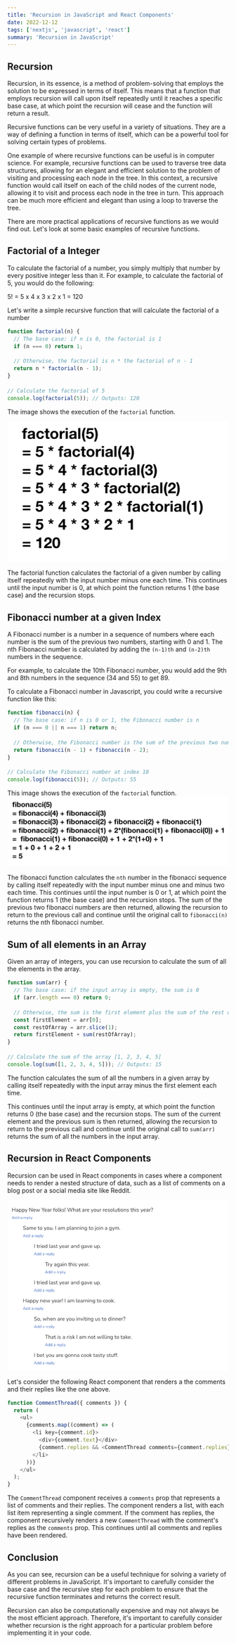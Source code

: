 ```yaml
---
title: 'Recursion in JavaScript and React Components'
date: 2022-12-12
tags: ['nextjs', 'javascript', 'react']
summary: 'Recursion in JavaScript'
---
```


## Recursion

Recursion, in its essence, is a method of problem-solving that employs the solution to be expressed in terms of itself. This means that a function that employs recursion will call upon itself repeatedly until it reaches a specific base case, at which point the recursion will cease and the function will return a result.

Recursive functions can be very useful in a variety of situations. They are a way of defining a function in terms of itself, which can be a powerful tool for solving certain types of problems.

One example of where recursive functions can be useful is in computer science. For example, recursive functions can be used to traverse tree data structures, allowing for an elegant and efficient solution to the problem of visiting and processing each node in the tree. In this context, a recursive function would call itself on each of the child nodes of the current node, allowing it to visit and process each node in the tree in turn. This approach can be much more efficient and elegant than using a loop to traverse the tree.

There are more practical applications of recursive functions as we would find out. Let's look at some basic examples of recursive functions.

## Factorial of a Integer

To calculate the factorial of a number, you simply multiply that number by every positive integer less than it. For example, to calculate the factorial of 5, you would do the following:

5! = 5 x 4 x 3 x 2 x 1 = 120

Let's write a simple recursive function that will calculate the factorial of a number

```js
function factorial(n) {
  // The base case: if n is 0, the factorial is 1
  if (n === 0) return 1;

  // Otherwise, the factorial is n * the factorial of n - 1
  return n * factorial(n - 1);
}

// Calculate the factorial of 5
console.log(factorial(5)); // Outputs: 120
```

The image shows the execution of the `factorial` function.

![Factorial](../../public/static/factorial.png)

The factorial function calculates the factorial of a given number by calling itself repeatedly with the input number minus one each time. This continues until the input number is 0, at which point the function returns 1 (the base case) and the recursion stops.

## Fibonacci number at a given Index

A Fibonacci number is a number in a sequence of numbers where each number is the sum of the previous two numbers, starting with 0 and 1. The nth Fibonacci number is calculated by adding the `(n-1)th` and `(n-2)th` numbers in the sequence.

For example, to calculate the 10th Fibonacci number, you would add the 9th and 8th numbers in the sequence (34 and 55) to get 89.

To calculate a Fibonacci number in Javascript, you could write a recursive function like this:

```js
function fibonacci(n) {
  // The base case: if n is 0 or 1, the Fibonacci number is n
  if (n === 0 || n === 1) return n;

  // Otherwise, the Fibonacci number is the sum of the previous two numbers
  return fibonacci(n - 1) + fibonacci(n - 2);
}

// Calculate the Fibonacci number at index 10
console.log(fibonacci(5)); // Outputs: 55
```

This image shows the execution of the `factorial` function.
![Fibonnaci](../../public/static/fibbonaci.webp)

The fibonacci function calculates the `nth` number in the fibonacci sequence by calling itself repeatedly with the input number minus one and minus two each time. This continues until the input number is 0 or 1, at which point the function returns 1 (the base case) and the recursion stops. The sum of the previous two fibonacci numbers are then returned, allowing the recursion to return to the previous call and continue until the original call to `fibonacci(n)` returns the nth fibonacci number.

## Sum of all elements in an Array

Given an array of integers, you can use recursion to calculate the sum of all the elements in the array.

```js
function sum(arr) {
  // The base case: if the input array is empty, the sum is 0
  if (arr.length === 0) return 0;

  // Otherwise, the sum is the first element plus the sum of the rest of the array
  const firstElement = arr[0];
  const restOfArray = arr.slice(1);
  return firstElement + sum(restOfArray);
}

// Calculate the sum of the array [1, 2, 3, 4, 5]
console.log(sum([1, 2, 3, 4, 5])); // Outputs: 15
```

The function calculates the sum of all the numbers in a given array by calling itself repeatedly with the input array minus the first element each time.

This continues until the input array is empty, at which point the function returns 0 (the base case) and the recursion stops. The sum of the current element and the previous sum is then returned, allowing the recursion to return to the previous call and continue until the original call to `sum(arr)` returns the sum of all the numbers in the input array.

## Recursion in React Components

Recursion can be used in React components in cases where a component needs to render a nested structure of data, such as a list of comments on a blog post or a social media site like Reddit.

![Nested Comments](../../public/static/nested-comments-final.png)

Let's consider the following React component that renders a the comments and their replies like the one above.

```js
function CommentThread({ comments }) {
  return (
    <ul>
      {comments.map((comment) => (
        <li key={comment.id}>
          <div>{comment.text}</div>
          {comment.replies && <CommentThread comments={comment.replies} />}
        </li>
      ))}
    </ul>
  );
}
```

The `CommentThread` component receives a `comments` prop that represents a list of comments and their replies. The component renders a list, with each list item representing a single comment. If the comment has replies, the component recursively renders a new `CommentThread` with the comment's replies as the `comments` prop. This continues until all comments and replies have been rendered.

## Conclusion

As you can see, recursion can be a useful technique for solving a variety of different problems in JavaScript. It's important to carefully consider the base case and the recursive step for each problem to ensure that the recursive function terminates and returns the correct result.

Recursion can also be computationally expensive and may not always be the most efficient approach. Therefore, it's important to carefully consider whether recursion is the right approach for a particular problem before implementing it in your code.
